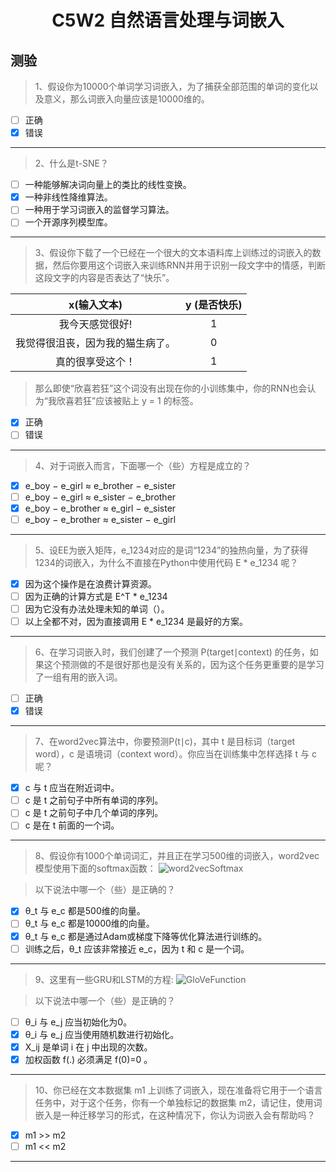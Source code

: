 <h1 align="center">C5W2 自然语言处理与词嵌入</h1>

## 测验

> 1、假设你为10000个单词学习词嵌入，为了捕获全部范围的单词的变化以及意义，那么词嵌入向量应该是10000维的。
- [ ] 正确
- [x] 错误
___
> 2、什么是t-SNE？
- [ ] 一种能够解决词向量上的类比的线性变换。
- [x] 一种非线性降维算法。
- [ ] 一种用于学习词嵌入的监督学习算法。
- [ ] 一个开源序列模型库。
___
> 3、假设你下载了一个已经在一个很大的文本语料库上训练过的词嵌入的数据，然后你要用这个词嵌入来训练RNN并用于识别一段文字中的情感，判断这段文字的内容是否表达了“快乐”。

|x(输入文本)|y (是否快乐)|
|:------------:|:------------:|
|我今天感觉很好!|1|
|我觉得很沮丧，因为我的猫生病了。|0|
|真的很享受这个！|1|

> 那么即使“欣喜若狂”这个词没有出现在你的小训练集中，你的RNN也会认为“我欣喜若狂”应该被贴上 y = 1 的标签。
- [x] 正确
- [ ] 错误
___
> 4、对于词嵌入而言，下面哪一个（些）方程是成立的？ 

- [x] e_boy − e_girl ≈ e_brother − e_sister
- [ ] e_boy − e_girl ≈ e_sister − e_brother  
- [x] e_boy − e_brother ≈ e_girl − e_sister  
- [ ] e_boy − e_brother ≈ e_sister − e_girl  
___
> 5、设EE为嵌入矩阵，e_1234对应的是词“1234”的独热向量，为了获得1234的词嵌入，为什么不直接在Python中使用代码 E * e_1234 呢？

- [x] 因为这个操作是在浪费计算资源。
- [ ] 因为正确的计算方式是 E^T * e_1234 
- [ ] 因为它没有办法处理未知的单词（<UNK>）。
- [ ] 以上全都不对，因为直接调用 E * e_1234 是最好的方案。
___
> 6、在学习词嵌入时，我们创建了一个预测 P(target∣context) 的任务，如果这个预测做的不是很好那也是没有关系的，因为这个任务更重要的是学习了一组有用的嵌入词。
- [ ] 正确
- [x] 错误
___
> 7、在word2vec算法中，你要预测P(t∣c)，其中 t 是目标词（target word），c 是语境词（context word）。你应当在训练集中怎样选择 t 与 c 呢？
- [x] c 与 t 应当在附近词中。
- [ ] c 是 t 之前句子中所有单词的序列。
- [ ] c 是 t 之前句子中几个单词的序列。
- [ ] c 是在 t 前面的一个词。
___
> 8、假设你有1000个单词词汇，并且正在学习500维的词嵌入，word2vec模型使用下面的softmax函数： 
![word2vecSoftmax](./testAssests/C5W2/word2vecSoftmax.jpg)

> 以下说法中哪一个（些）是正确的？
- [x] θ_t 与 e_c 都是500维的向量。
- [ ] θ_t 与 e_c 都是10000维的向量。
- [x] θ_t 与 e_c 都是通过Adam或梯度下降等优化算法进行训练的。
- [ ] 训练之后，θ_t 应该非常接近 e_c，因为 t 和 c 是一个词。
___
> 9、这里有一些GRU和LSTM的方程: 
![GloVeFunction](./testAssests/C5W2/GloVeFunction.jpg)

> 以下说法中哪一个（些）是正确的？
- [ ] θ_i 与 e_j 应当初始化为0。
- [x] θ_i 与 e_j 应当使用随机数进行初始化。
- [x] X_ij 是单词 i 在 j 中出现的次数。
- [x] 加权函数 f(.) 必须满足 f(0)=0 。
___
> 10、你已经在文本数据集 m1 上训练了词嵌入，现在准备将它用于一个语言任务中，对于这个任务，你有一个单独标记的数据集 m2，请记住，使用词嵌入是一种迁移学习的形式，在这种情况下，你认为词嵌入会有帮助吗？

- [x] m1 >> m2
- [ ] m1 << m2
___